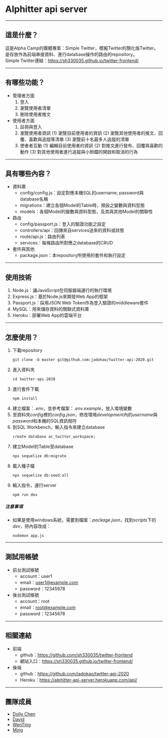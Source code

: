 # Alphitter api server
---
## 這是什麼？
這是Alpha Camp的團體專案：Simple Twitter，模擬Twitter的簡化版Twitter。
是存放作為前端串接資料、進行database操作的路由的repository。<br>
Simple Twitter連結：https://sh330035.github.io/twitter-frontend/

---
## 有哪些功能？
* 管理者方面
  1. 登入
  2. 瀏覽使用者清單
  3. 刪除使用者推文
* 使用者方面
  1. 註冊與登入
  2. 瀏覽使用者資訊
     (1) 瀏覽目前使用者的資訊
     (2) 瀏覽其他使用者的推文、回覆、喜歡與追蹤等清單
     (3) 瀏覽前十名最多人追蹤的清單
  3. 使者者互動
     (1) 編輯目前使用者的資訊
     (2) 對推文進行發布、回覆與喜歡的動作
     (3) 對其他使用者進行追蹤與小鈴鐺的開啟和取消的行為
---
## 具有哪些內容？
* 資料庫
  * config/config.js：設定對應本機SQL的username, password與database名稱
  * migrations：建立各個Model的Table時，預設之變數與資料型態
  * models：各個Model的變數與資料型態，及其與其他Model的關聯性
* 路由
  * config/passport.js：登入的驗證功能之設定
  * controllers/api：回傳來自services送來的資料或狀態
  * route/api.js：路由列表
  * services：每條路由所對應之database的CRUD
* 套件與其他
  * package.json：本repository所使用的套件和執行設定

---
## 使用技術
1. Node.js：讓JavaScript在伺服器端運行的執行環境
2. Express.js：基於Node.js來開發Web App的框架
3. Passport.js：採用JSON Web Token作為登入驗證的middleware套件
4. MySQL：用來儲存資料的關聯式資料庫
5. Heroku：部署Web App的雲端平台
---
## 怎麼使用？
1. 下載repository
    <pre><code>git clone -b master git@github.com:jadokao/twitter-api-2020.git</code></pre>
2. 進入資料夾
    <pre><code>cd twitter-api-2020</code></pre>
4. 進行套件下載
    <pre><code>npm install</code></pre>
4. 建立檔案：*.env*，並參考檔案：*.env.example*，放入環境變數
5. 至資料夾*config*裡的*config.json*，修改環境*development*內的*username*與*password*和本機的SQL資訊相符
6. 到SQL Workbench，輸入指令來建立database
    <pre><code>create database ac_twitter_workspace;</code></pre>
7. 建立Model的Table至database
    <pre><code>npx sequelize db:migrate</code></pre>
8. 載入種子檔
    <pre><code>npx sequelize db:seed:all</code></pre>
9. 輸入指令，運行server
    <pre><code>npm run dev</code></pre>
##### 注意事項
* 如果是使用windows系統，需要到檔案：*package.json*，找到*scripts*下的*dev*，把內容改成：
    <pre><code>nodemon app.js</code></pre>
---
## 測試用帳號
* 前台測試帳號
  * account：user1
  * email：user1@example.com
  * password：12345678
* 後台測試帳號
  * account：root
  * email：root@example.com
  * password：12345678
---
## 相關連結
* 前端
  * github：https://github.com/sh330035/twitter-frontend
  * 網站入口：https://sh330035.github.io/twitter-frontend/
* 後端
  * github：https://github.com/jadokao/twitter-api-2020
  * Heroku：https://alphitter-api-server.herokuapp.com/api/
---
## 團隊成員
* [Dolly Chen](https://github.com/DollyChen-CYC)
* [David](https://github.com/sh330035)
* [WenTing](https://github.com/wentingliuu)
* [Ming](https://github.com/jadokao)
